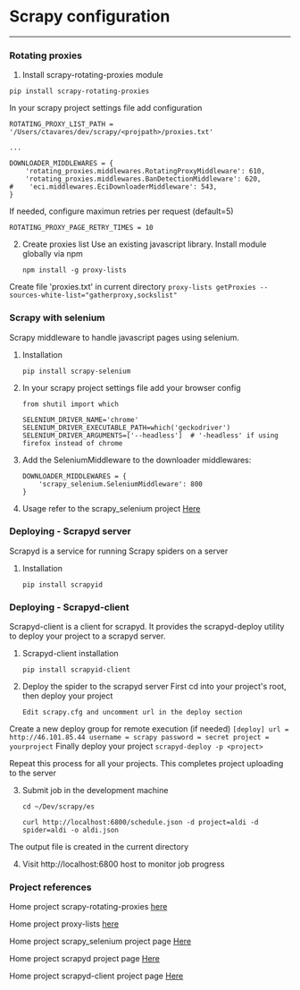 # Scrapy configuration

----------

### Rotating proxies
1. Install scrapy-rotating-proxies module
```
pip install scrapy-rotating-proxies
```

In your scrapy project settings file add configuration
```
ROTATING_PROXY_LIST_PATH = '/Users/ctavares/dev/scrapy/<projpath>/proxies.txt'

...

DOWNLOADER_MIDDLEWARES = {
    'rotating_proxies.middlewares.RotatingProxyMiddleware': 610,
    'rotating_proxies.middlewares.BanDetectionMiddleware': 620,
#    'eci.middlewares.EciDownloaderMiddleware': 543,
}
```

If needed, configure maximun retries per request (default=5)
```
ROTATING_PROXY_PAGE_RETRY_TIMES = 10
```


2. Create proxies list
Use an existing javascript library. Install module globally via npm
    ```
    npm install -g proxy-lists
    ```
Create file 'proxies.txt' in current directory
    ```
    proxy-lists getProxies --sources-white-list="gatherproxy,sockslist"
    ```

### Scrapy with selenium
Scrapy middleware to handle javascript pages using selenium.

1. Installation
    ```
    pip install scrapy-selenium
    ```
2. In your scrapy project settings file add your browser config
    ```
    from shutil import which

    SELENIUM_DRIVER_NAME='chrome'
    SELENIUM_DRIVER_EXECUTABLE_PATH=which('geckodriver')
    SELENIUM_DRIVER_ARGUMENTS=['--headless']  # '-headless' if using firefox instead of chrome
    ```
3. Add the SeleniumMiddleware to the downloader middlewares:
    ```
    DOWNLOADER_MIDDLEWARES = {
        'scrapy_selenium.SeleniumMiddleware': 800
    }
    ```

4. Usage refer to the scrapy_selenium project [Here](https://github.com/clemfromspace/scrapy-selenium)


### Deploying - Scrapyd server
Scrapyd is a service for running Scrapy spiders on a server
1. Installation
    ```
    pip install scrapyid
    ```

### Deploying - Scrapyd-client
Scrapyd-client is a client for scrapyd. It provides the scrapyd-deploy utility to deploy your project to a scrapyd server.

1. Scrapyd-client installation
    ```
    pip install scrapyid-client
    ```

2. Deploy the spider to the scrapyd server
First cd into your project's root, then deploy your project
    ```
    Edit scrapy.cfg and uncomment url in the deploy section
    ```
Create a new deploy group for remote execution (if needed)
    ```
    [deploy]
    url = http://46.101.85.44
    username = scrapy
    password = secret
    project = yourproject
    ```
Finally deploy your project
    ```
    scrapyd-deploy -p <project> 
    ```

Repeat this process for all your projects. This completes project uploading to the server

3. Submit job in the development machine
    ```
    cd ~/Dev/scrapy/es

    curl http://localhost:6800/schedule.json -d project=aldi -d spider=aldi -o aldi.json
    ```
The output file is created in the current directory


4. Visit http://localhost:6800 host to monitor job progress



### Project references

Home project scrapy-rotating-proxies [here](https://github.com/TeamHG-Memex/scrapy-rotating-proxies)

Home project proxy-lists [here](https://github.com/chill117/proxy-lists)

Home project scrapy_selenium project page [Here](https://github.com/clemfromspace/scrapy-selenium)


Home project scrapyd project page [Here](https://github.com/scrapy/scrapyd)

Home project scrapyd-client project page [Here](https://github.com/scrapy/scrapyd-client)
